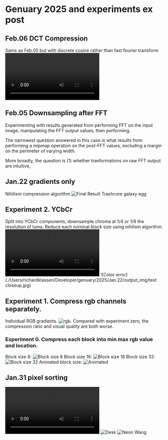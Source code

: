 # Genuary 2025 and experiments ex post

## Feb.06 DCT Compression
Same as Feb.05 but with discrete cosine rather than fast fourier transform
![Final result](./2025/Jan.31/2025jan31.mp4)

## Feb.05 Downsampling after FFT
Experimenting with results generated from performing FFT on the input image, manipulating the FFT output values, then performing. 

The narrowest question answered in this case is what results from performing a mipmap operation on the post-FFT values, excluding a margin on the perimeter of varying width.

More broadly, the question is (1) whether tranformations on raw FFT output are intuitive, 

## Jan.22 gradients only
Nihilism compression algorithm
![Final Result Trashcore galaxy egg](./2025/Jan.22/galaxy_egg_f.webp)

## Experiment 2. YCbCr
Split into YCbCr components, downsample chroma at 1/4 or 1/8 the resolution of luma. Reduce each nominal block size using nihilism algorithm.
![Quantize levels](./2025/Jan.22/output_img/0001-0126.mp4)
![Color error](./Users/richardklassen/Developer/genuary/2025/Jan.22/output_img/test closeup.jpg)

## Experiment 1. Compress rgb channels separately.
Individual RGB gradients. ![rgb](./2025/Jan.22/output_img/components-ethan.png). Compared with experiment zero, the compression ratio and visual quality are both worse.

### Experiment 0. Compress each block into min max rgb value and location.
Block size 8: ![Block size 8](./2025/Jan.22/output_img/rgb_block_size_08.png)
Block size 16: ![Block size 16](./2025/Jan.22/output_img/rgb_block_size_16.png)
Block size 32: ![Block size 32](./2025/Jan.22/output_img/rgb_block_size_32.png)
Animated block size: ![Animated](./2025/Jan.22/output_img/2025jan22_nihilism.gif)

## Jan.31 pixel sorting
![Final result](./2025/Jan.31/2025jan31.mp4)
![Desk](./2025/Jan.31/output/2025jan31.gif) 
![Neon Wang](./2025/Jan.31/output/2025jan31-neonuv.gif)
